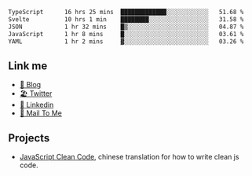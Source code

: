 <!--START_SECTION:waka-->

```txt
TypeScript      16 hrs 25 mins  █████████████░░░░░░░░░░░░   51.68 %
Svelte          10 hrs 1 min    ████████░░░░░░░░░░░░░░░░░   31.58 %
JSON            1 hr 32 mins    █▒░░░░░░░░░░░░░░░░░░░░░░░   04.87 %
JavaScript      1 hr 8 mins     █░░░░░░░░░░░░░░░░░░░░░░░░   03.61 %
YAML            1 hr 2 mins     ▓░░░░░░░░░░░░░░░░░░░░░░░░   03.26 %
```

<!--END_SECTION:waka-->

## Link me

- [📕 Blog](https://chris-yu.vercel.app/)
- [🏖️ Twitter](https://twitter.com/yuetong3yu)
- [🧳 Linkedin](https://www.linkedin.com/in/yuetong3yu)
- [📧 Mail To Me](mailto:yuetong3yu@gmail.com)


## Projects 

- [JavaScript Clean Code](https://js-clean-code-cn.vercel.app/), chinese translation for how to write clean js code.
